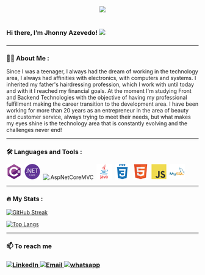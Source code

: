 <div id="header" align="center">
  <img src="https://media.giphy.com/media/HwBlFQZFcAoUcPHZdX/giphy.gif" width="130"/>
</div>

<div id="header" align="center">
  <img src="https://komarev.com/ghpvc/?username=NeoJhonn&style=flat-square&color=blue" alt=""/>
</div>

<h3>
  Hi there, I’m Jhonny Azevedo!
  <img src="https://media.giphy.com/media/hvRJCLFzcasrR4ia7z/giphy.gif" width="30px"/>  
<h3/>


---

### :man_technologist: About Me :

<p>Since I was a teenager, I always had the dream of working in the technology area, I always had affinities with electronics, with computers and systems. I inherited my father's hairdressing profession, which I work with until today and with it I reached my financial goals. At the moment I'm studying Front and Backend Technologies with the objective of having my professional fulfillment making the career transition to the development area. I have been working for more than 20 years as an entrepreneur in the area of beauty and customer service, always trying to meet their needs, but what makes my eyes shine is the technology area that is constantly evolving and the challenges never end!  
<p/>

  ---

  ### :hammer_and_wrench: Languages and Tools :
<div>
  <img src="https://github.com/devicons/devicon/blob/master/icons/csharp/csharp-original.svg" title="C#" alt="C#" width="40" height="40"/>&nbsp;
  <img src="https://github.com/devicons/devicon/blob/master/icons/dotnetcore/dotnetcore-original.svg" title=".Netcore" alt=".Netcore" width="40" height="40"/>&nbsp;
  <img src="https://play-lh.googleusercontent.com/6AB25hhGfx2C74wz4v_XYaUSdXualWh-hPmZypzUi9a4y2K4wqZaxPzd_c_7lrLatTGj=w240-h480-rw" title="AspNetCoreMVC" alt=".AspNetCoreMVC" width="40" height="40"/>&nbsp;
  <img src="https://github.com/devicons/devicon/blob/master/icons/java/java-original-wordmark.svg" title="Java" alt="Java" width="40" height="40"/>&nbsp;
  <img src="https://github.com/devicons/devicon/blob/master/icons/css3/css3-plain-wordmark.svg"  title="CSS3" alt="CSS" width="40" height="40"/>&nbsp;
  <img src="https://github.com/devicons/devicon/blob/master/icons/html5/html5-original.svg" title="HTML5" alt="HTML" width="40" height="40"/>&nbsp;
  <img src="https://github.com/devicons/devicon/blob/master/icons/javascript/javascript-original.svg" title="JavaScript" alt="JavaScript" width="40"        height="40"/>&nbsp;
  <img src="https://github.com/devicons/devicon/blob/master/icons/mysql/mysql-original-wordmark.svg" title="MySQL"  alt="MySQL" width="40" height="40"/>&nbsp;
</div>
  
  ---

### :fire: My Stats :
  [![GitHub Streak](https://github-readme-streak-stats.herokuapp.com?user=NeoJhonn&theme=gruvbox)](https://git.io/streak-stats)
  
  [![Top Langs](https://github-readme-stats.vercel.app/api/top-langs/?username=NeoJhonn&layout=compact&theme=vision-friendly-dark)](https://github.com/anuraghazra/github-readme-stats)
  
<hr />
  <h3>📫 To reach me<h3/>
  <div id="badges">
    <a href="https://www.linkedin.com/in/jhonny-alves-de-souza-azevedo-3a333656/">
       <img src="https://img.shields.io/badge/LinkedIn-blue?style=for-the-badge&logo=linkedin&logoColor=white" alt="LinkedIn"/>
    </a>
    <a href="mailto:jhonny.azevedo@gmail.com">
      <img src="https://img.shields.io/badge/jhonny.azevedo@gmail.com-grey?style=for-the-badge&logo=email&logoColor=white" alt="Email"/>
    </a>
     <a href="callto:(+55)47991803680">
       <img src="https://img.shields.io/badge/(+55)47991803680-darkgreen?style=for-the-badge&logo=whatsapp&logoColor=white" alt="whatsapp"> </img>
     </a>
  </div>
  

<!---
NeoJhonn/NeoJhonn is a ✨ special ✨ repository because its `README.md` (this file) appears on your GitHub profile.
You can click the Preview link to take a look at your changes.
--->
